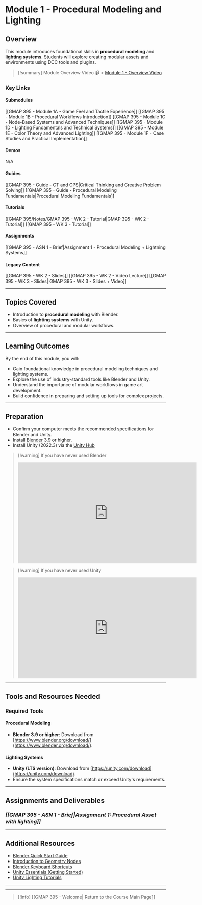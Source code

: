 # Module 1 - Procedural Modeling and Lighting

## Overview
This module introduces foundational skills in **procedural modeling** and **lighting systems**. Students will explore creating modular assets and environments using DCC tools and plugins.

> [!summary] Module Overview Video 📹
    > [Module 1 - Overview Video](https://1drv.ms/v/c/b08de2251f1b33a4/Efav2YsR0JdOk_rWTc0hYQIBYaenUaj9qcafIpPiFFF44g?e=jx9lD2)

### Key Links
#### Submodules
[[GMAP 395 - Module 1A - Game Feel and Tactile Experience]]
[[GMAP 395 - Module 1B - Procedural Workflows Introduction]]
[[GMAP 395 - Module 1C - Node-Based Systems and Advanced Techniques]]
[[GMAP 395 - Module 1D - Lighting Fundamentals and Technical Systems]]
[[GMAP 395 - Module 1E - Color Theory and Advanced Lighting]]
[[GMAP 395 - Module 1F - Case Studies and Practical Implementation]]

#### Demos
N/A

#### Guides
[[GMAP 395 - Guide - CT and CPS|Critical Thinking and Creative Problem Solving]]
[[GMAP 395 - Guide - Procedural Modeling Fundamentals|Procedural Modeling Fundamentals]]

#### Tutorials
[[GMAP 395/Notes/GMAP 395 - WK 2 - Tutorial|GMAP 395 - WK 2 - Tutorial]]
[[GMAP 395 - WK 3 - Tutorial]]

#### Assignments
[[GMAP 395 - ASN 1 - Brief|Assignment 1 - Procedural Modeling + Lightning Systems]]

#### Legacy Content
[[GMAP 395 - WK 2 - Slides]]
[[GMAP 395 - WK 2 - Video Lecture]]
[[GMAP 395 - WK 3 - Slides| GMAP 395 - WK 3 - Slides + Video]]

---

## Topics Covered
- Introduction to **procedural modeling** with Blender.
- Basics of **lighting systems** with Unity.
- Overview of procedural and modular workflows.

---

## Learning Outcomes
By the end of this module, you will:
- Gain foundational knowledge in procedural modeling techniques and lighting systems.
- Explore the use of industry-standard tools like Blender and Unity.
- Understand the importance of modular workflows in game art development.
- Build confidence in preparing and setting up tools for complex projects.

---

## Preparation
- Confirm your computer meets the recommended specifications for Blender and Unity.
- Install [Blender](https://www.blender.org/download/) 3.9 or higher.
- Install Unity (2022.3) via the [Unity Hub](https://unity.com/download)

> [!warning] If you have never used Blender
> <iframe width="560" height="315" src="https://www.youtube.com/embed/B0J27sf9N1Y?si=jC1_pj3-96qKpcg4" title="YouTube video player" frameborder="0" allow="accelerometer; autoplay; clipboard-write; encrypted-media; gyroscope; picture-in-picture; web-share" referrerpolicy="strict-origin-when-cross-origin" allowfullscreen></iframe>

> [!warning] If you have never used Unity
> <iframe width="560" height="315" src="https://www.youtube.com/embed/XtQMytORBmM?si=ckwuuw1aFDsYoAqG" title="YouTube video player" frameborder="0" allow="accelerometer; autoplay; clipboard-write; encrypted-media; gyroscope; picture-in-picture; web-share" referrerpolicy="strict-origin-when-cross-origin" allowfullscreen></iframe>


---

## Tools and Resources Needed

### Required Tools

#### Procedural Modeling
- **Blender 3.9 or higher**: Download from [https://www.blender.org/download/](https://www.blender.org/download/).
#### Lighting Systems
- **Unity (LTS version)**: Download from [https://unity.com/download](https://unity.com/download).
- Ensure the system specifications match or exceed Unity's requirements.

---
## Assignments and Deliverables
### ***[[GMAP 395 - ASN 1 - Brief|Assignment 1: Procedural Asset with lighting]]***


---
## Additional Resources
- [Blender Quick Start Guide](https://docs.blender.org/manual/en/4.3/getting_started/about/index.html)
- [Introduction to Geometry Nodes](https://docs.blender.org/manual/en/latest/modeling/geometry_nodes/introduction.html)
- [Blender Keyboard Shortcuts](https://docs.blender.org/manual/en/latest/interface/keymap/introduction.html)
- [Unity Essentials (Getting Started)](https://learn.unity.com/pathway/unity-essentials)
- [Unity Lighting Tutorials](https://learn.unity.com/mission/creative-core-lighting?uv=2022.3&pathwayId=61a65568edbc2a00206076dd)

---
---

>[!info]  [[GMAP 395 - Welcome| Return to the Course Main Page]]